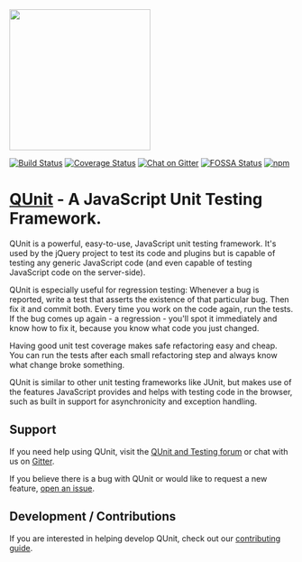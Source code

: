 <img src="/docs/img/QUnit-Logo-Large.png" width="250" height="auto">

[![Build Status](https://travis-ci.com/qunitjs/qunit.svg?branch=master)](https://travis-ci.com/qunitjs/qunit)
[![Coverage Status](https://coveralls.io/repos/qunitjs/qunit/badge.svg)](https://coveralls.io/github/qunitjs/qunit)
[![Chat on Gitter](https://badges.gitter.im/Join%20Chat.svg)](https://gitter.im/qunitjs/qunit?utm_source=badge&utm_medium=badge&utm_campaign=pr-badge&utm_content=badge)
[![FOSSA Status](https://app.fossa.io/api/projects/git%2Bhttps%3A%2F%2Fgithub.com%2Fqunitjs%2Fqunit.svg?type=shield)](https://app.fossa.io/projects/git%2Bhttps%3A%2F%2Fgithub.com%2Fqunitjs%2Fqunit?ref=badge_shield)
[![npm](https://img.shields.io/npm/v/qunit.svg?style=flat)](https://www.npmjs.com/package/qunit)

# [QUnit](https://qunitjs.com) - A JavaScript Unit Testing Framework.

QUnit is a powerful, easy-to-use, JavaScript unit testing framework. It's used by the jQuery
project to test its code and plugins but is capable of testing any generic
JavaScript code (and even capable of testing JavaScript code on the server-side).

QUnit is especially useful for regression testing: Whenever a bug is reported,
write a test that asserts the existence of that particular bug. Then fix it and
commit both. Every time you work on the code again, run the tests. If the bug
comes up again - a regression - you'll spot it immediately and know how to fix
it, because you know what code you just changed.

Having good unit test coverage makes safe refactoring easy and cheap. You can
run the tests after each small refactoring step and always know what change
broke something.

QUnit is similar to other unit testing frameworks like JUnit, but makes use of
the features JavaScript provides and helps with testing code in the browser, such as built in support for asynchronicity and exception handling.

## Support

If you need help using QUnit, visit the [QUnit and Testing forum](https://forum.jquery.com/qunit-and-testing) or chat with us on [Gitter](https://gitter.im/qunitjs/qunit).

If you believe there is a bug with QUnit or would like to request a new feature, [open an issue](https://github.com/qunitjs/qunit/issues).

## Development / Contributions

If you are interested in helping develop QUnit, check out our [contributing guide](./CONTRIBUTING.md).

